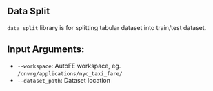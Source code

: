 ## Data Split
`data split` library is for splitting tabular dataset into train/test dataset.

## Input Arguments:
* `--workspace`: AutoFE workspace, eg. `/cnvrg/applications/nyc_taxi_fare/`
* `--dataset_path`: Dataset location